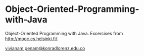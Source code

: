 # Object-Oriented-Programming-with-Java
Object-Oriented Programming with Java. Excercises from http://mooc.cs.helsinki.fi/.

vivianam.penam@konradlorenz.edu.co

